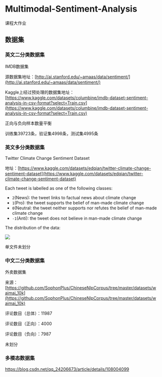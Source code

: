 # Multimodal-Sentiment-Analysis

课程大作业

## 数据集

### 英文二分类数据集

IMDB数据集

源数据集地址：[http://ai.stanford.edu/~amaas/data/sentiment/](http://ai.stanford.edu/~amaas/data/sentiment/)

Kaggle上经过预处理的数据集地址：[https://www.kaggle.com/datasets/columbine/imdb-dataset-sentiment-analysis-in-csv-format?select=Train.csv](https://www.kaggle.com/datasets/columbine/imdb-dataset-sentiment-analysis-in-csv-format?select=Train.csv)

正向与负向样本数量平衡

训练集39723条，验证集4998条，测试集4995条

### 英文多分类数据集

Twitter Climate Change Sentiment Dataset

地址：[https://www.kaggle.com/datasets/edqian/twitter-climate-change-sentiment-dataset](https://www.kaggle.com/datasets/edqian/twitter-climate-change-sentiment-dataset)

Each tweet is labelled as one of the following classes:

* `2`(News): the tweet links to factual news about climate change
* `1`(Pro): the tweet supports the belief of man-made climate change
* `0`(Neutral: the tweet neither supports nor refutes the belief of man-made climate change
* `-1`(Anti): the tweet does not believe in man-made climate change

The distribution of the data:

![](https://www.googleapis.com/download/storage/v1/b/kaggle-user-content/o/inbox%2F681583%2F0bcc3d56b5440c6d8100ed497ec78bca%2Fimage.png?generation=1573605360836941&alt=media)

单文件未划分

### 中文二分类数据集

外卖数据集

来源：[https://github.com/SophonPlus/ChineseNlpCorpus/tree/master/datasets/waimai_10k](https://github.com/SophonPlus/ChineseNlpCorpus/tree/master/datasets/waimai_10k)

评论数目（总体）：11987

评论数目（正向）：4000

评论数目（负向）：7987

未划分

### 多模态数据集


https://blog.csdn.net/qq_24206673/article/details/108004099
